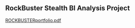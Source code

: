 ## RockBuster Stealth BI Analysis Project

[ROCKBUSTERportfolio.pdf](https://github.com/isabella-springis/Rockbuster-Stealth-Data-Analysis-Project/files/7285624/ROCKBUSTERportfolio.pdf)
